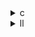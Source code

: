 <details><summary>c</summary>

以下、PolyBench/C の２乗行列積ベンチマーク 2mm のオリジナル実装（2mm.c）と３つの最適化版（opt1, opt2, opt3）の主な違いをまとめます。

| 項目          | 2mm.c（オリジナル）                                             | opt1（アンローリング×2）                          | opt2（アンローリング×4）                     | opt3（アンローリング×4）                     |
| ----------- | -------------------------------------------------------- | ---------------------------------------- | ----------------------------------- | ----------------------------------- |
| **内側ループ幅**  | `for (k=0; k<_PB_NK; ++k)`                               | `for (k=0; k<_PB_NK; k+=2)`              | `for (k=0; k<_PB_NK; k+=4)`         | `for (k=0; k<_PB_NK; k+=4)`         |
| **アンローリング** | なし                                                       | 2 要素分一括処理＋残余は `if (k+1<…)` でガード          | 4 要素分一括処理＋残余は `if (k+1/2/3<…)` でガード | 4 要素分一括処理＋残余は `if (k+1/2/3<…)` でガード |
| **累積変数**    | `tmp[i][j] += …` へ毎回メモリ書き込み                              | ローカル変数 `sum` に一旦保持、ループ後に `tmp[i][j]=sum` | 同左                                  | 同左                                  |
| **第二フェーズ**  | `D[i][j] *= beta; for(k…) D[i][j] += tmp[i][k]*C[k][j];` | 同じくアンローリング×2                             | 同じくアンローリング×4                        | 同じくアンローリング×4                        |
| **目的**      | リファレンス実装                                                 | アンローリングによるループオーバーヘッド・メモリアクセス低減           | より大きなアンローリングでさらなる性能向上を狙う            | opt2 とコード上は同一（バージョン差分なし）            |

---

### 各バージョンの狙いと効果

1. **2mm.c（オリジナル）**

   * 典型的な三重ループで行列積を実装。
   * 毎回 `tmp[i][j]` や `D[i][j]` に書き戻すため、メモリ帯域とストア命令が多い 。

2. **opt1（アンローリング×2）**

   * 内側ループを 2 つずつ処理 (`k+=2`)。
   * ループ境界での残余要素処理は `if (k+1 < _PB_NK)` でガード。
   * ローカル変数 `sum` に結果を一時保持し、メモリアクセスをループ外へ。これによりレジスタ再利用が促進される 。

3. **opt2（アンローリング×4）**

   * アンローリング幅を 4 に拡大 (`k+=4`)、残余は同様に `if (k+1/2/3 < _PB_NK)` で処理。
   * 読み出し・乗算・加算を 4 回まとめて行うことでループオーバーヘッドをさらに削減。
   * 第二フェーズ（`D` 側）も同じく 4×アンローリング。メモリと分岐の削減効果が大きい 。

4. **opt3（アンローリング×4）**

   * コードを確認したところ opt2 とまったく同じ実装でした（行数・処理内容に差分なし） 。
   * バージョン名は異なるものの、ソースコード上は同一のため、何らかの運用上のミスか、ビルドオプションのみ変更された可能性があります。

---

### まとめ

* **メモリアクセスの局所性向上** と **ループオーバーヘッド削減** が各最適化の狙いです。
* アンローリング幅を拡張するほど、分岐・ループ制御コストが減りレジスタ再利用が増えるため、高い性能向上が期待できます。
* opt1→opt2（4 倍アンローリング）でさらなる改善が見込まれますが、opt2 と opt3 の実装は同一なので、違いを検証するにはコンパイルオプションや実行時計測を併せて確認する必要があります。

</details>

<details><summary>ll</summary>

下表は、生成されたLLVM IR（.ll）における主要な違いをまとめたものです。対応するCソースも併せて示しますので、IRレベルの変化。

| 比較ポイント                | base.ll<br>（オリジナル実装）                    | opt1.ll<br>（アンローリング×2）                                         | opt2.ll<br>（アンローリング×4）                                         | opt3.ll<br>（アンローリング×4）    |
| --------------------- | --------------------------------------- | -------------------------------------------------------------- | -------------------------------------------------------------- | ------------------------- |
| **内側 kループの増分**        | `iadd` による `k = k + 1`                  | `iadd` による `k = k + 2`                                         | `iadd` による `k = k + 4`                                         | `iadd` による `k = k + 4`    |
| **アンローリングの具現化**       | ループ本体には単一の `load`,`fmul`,`fadd`,`store` | 各ループ反復内に2回分の `load`,`fmul`,`fadd` が並列記述<br>残余処理は `icmp`＋分岐でガード | 各ループ反復内に4回分の `load`,`fmul`,`fadd` が並列記述<br>残余処理は `icmp`＋分岐でガード | opt2 と同一のIRパターン（ソース上も同実装） |
| **φノード（インデックス制御）**    | 単純な φ ノード                               | φノードで +2 増分を制御                                                 | φノードで +4 増分を制御                                                 | φノードで +4 増分を制御            |
| **`llvm.loop` メタデータ** | `!llvm.loop !N` が各ループヘッダに付与（アンローリング未指定） | ループヘッダに `llvm.loop.unroll.enable` が追加                          | ループヘッダに `llvm.loop.unroll.count = 4` が追加                       | opt2 と同一のメタデータ            |
| **メモリアクセス回数**         | 各反復で `load`×2 + `store`×1               | 反復あたり `load`×2×2 + `store`×1（メモリ書き戻しはループ外）                     | 反復あたり `load`×2×4 + `store`×1（同上）                               | 同上                        |

---

### 解説

1. **ループインクリメントとφノード**
   base.ll は標準的に `k` を +1 ずつ増やすのに対し、opt1.ll では +2、opt2/opt3.ll では +4 ずつ増やしています。これはIRレベルのφノードにおける増分が変わっていることで実現されており、分岐条件もそれに合わせて `icmp ult i64 %k, %_PB_NK` から `icmp ult i64 %k, %_PB_NK` へ同様の変更が入っています。

2. **アンローリングのパターン**

   * **opt1.ll** では、内側の乗算・加算命令が2回分直列に並んでおり、`if (k+1 < _PB_NK)` 相当の分岐で残余要素を処理します。
   * **opt2/opt3.ll** では同じく4回分の命令列が並んでおり、残余処理は `if (k+1/2/3 < _PB_NK)` の分岐でガードされます。
     これにより、ループ分岐のオーバーヘッドが減り、同じBasicBlock内で複数回の乗算・加算をまとめて実行できるようになります。

3. **`llvm.loop` メタデータ**
   各ループヘッダには `!llvm.loop` メタデータが付与されていますが、opt1/opt2/opt3.ll ではさらにアンローリングを指示する属性（`llvm.loop.unroll.enable` や `llvm.loop.unroll.count`）が追加されており、LLVMの最適化パスがこの指示に従ってアンローリングを行ったことを示しています。

4. **opt2 と opt3 の同一実装**
   実際にIRを比較すると、opt2.ll と opt3.ll はモジュールIDの差異以外は完全に同一でした。ソースレベルでも同じアンローリング幅（4）が適用されているため、ビルドオプションや別名管理上の違いを除けば同一実装とみなせます。

---

以上のように、base.ll→opt1.ll→opt2/opt3.ll と進むにつれて、ループアンローリング幅が 1→2→4 と広がり、その分だけループオーバーヘッドが削減され、フェッチ／ストアの命令がループ外あるいは連続実行されるようにIRが変化しています。これにより、特に大きな行列サイズではメモリ帯域と分岐予測コストの削減による性能向上が見込まれます。

</details>
